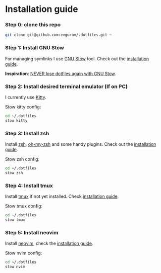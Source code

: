 # Installation guide

### Step 0: clone this repo

```bash
git clone git@github.com:evgurov/.dotfiles.git ~
```
### Step 1: Install GNU Stow

For managing symlinks I use [GNU Stow](https://www.gnu.org/software/stow/) tool. Check out the [installation guide](/docs/INSTALL_STOW.md).

**Inspiration**: [NEVER lose dotfiles again with GNU Stow](https://www.youtube.com/watch?v=NoFiYOqnC4o).

### Step 2: Install desired terminal emulator (If on PC)

I currently use [Kitty](https://sw.kovidgoyal.net/kitty/).

Stow kitty config:
```bash
cd ~/.dotfiles
stow kitty
```

### Step 3: Install zsh

Install [zsh](https://www.zsh.org/), [oh-my-zsh](https://ohmyz.sh/) and some handy plugins. Check out the [installation guide](/docs/INSTALL_ZSH.md).

Stow zsh config:
```bash
cd ~/.dotfiles
stow zsh
```

### Step 4: Install tmux

Install [tmux](https://github.com/tmux/tmux) if not yet installed. Check [installation guide](/docs/INSTALL_TMUX.md).

Stow tmux config:
```bash
cd ~/.dotfiles
stow tmux
```

### Step 5: Install neovim

Install [neovim](https://neovim.io/), check the [installation guide](/docs/INSTALL_NVIM.md).

Stow nvim config:
```bash
cd ~/.dotfiles
stow nvim
```

